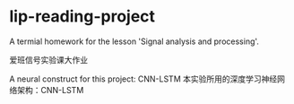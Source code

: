 # lip-reading-project
A termial homework for the lesson 'Signal analysis and processing'.

爱班信号实验课大作业

A neural construct for this project: CNN-LSTM
本实验所用的深度学习神经网络架构：CNN-LSTM
